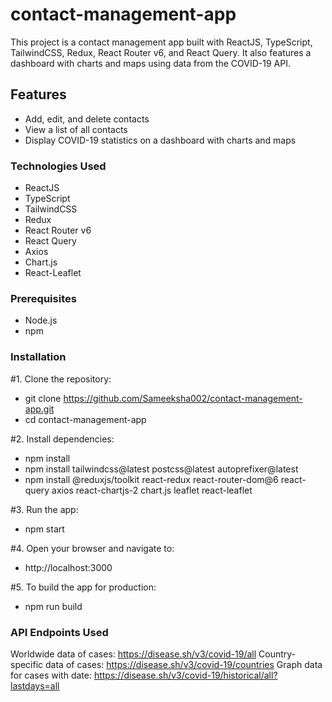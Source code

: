 # contact-management-app
This project is a contact management app built with ReactJS, TypeScript, TailwindCSS, Redux, React Router v6, and React Query. It also features a dashboard with charts and maps using data from the COVID-19 API.

## Features
- Add, edit, and delete contacts
- View a list of all contacts
- Display COVID-19 statistics on a dashboard with charts and maps

### Technologies Used
- ReactJS
- TypeScript
- TailwindCSS
- Redux
- React Router v6
- React Query
- Axios
- Chart.js
- React-Leaflet

### Prerequisites
- Node.js
- npm

### Installation
#1. Clone the repository:
- git clone https://github.com/Sameeksha002/contact-management-app.git
- cd contact-management-app
  
#2. Install dependencies:
- npm install
- npm install tailwindcss@latest postcss@latest autoprefixer@latest
- npm install @reduxjs/toolkit react-redux react-router-dom@6 react-query axios react-chartjs-2 chart.js leaflet react-leaflet

#3. Run the app:
- npm start

#4. Open your browser and navigate to:
- http://localhost:3000

#5. To build the app for production:
- npm run build

### API Endpoints Used
Worldwide data of cases: https://disease.sh/v3/covid-19/all
Country-specific data of cases: https://disease.sh/v3/covid-19/countries
Graph data for cases with date: https://disease.sh/v3/covid-19/historical/all?lastdays=all


